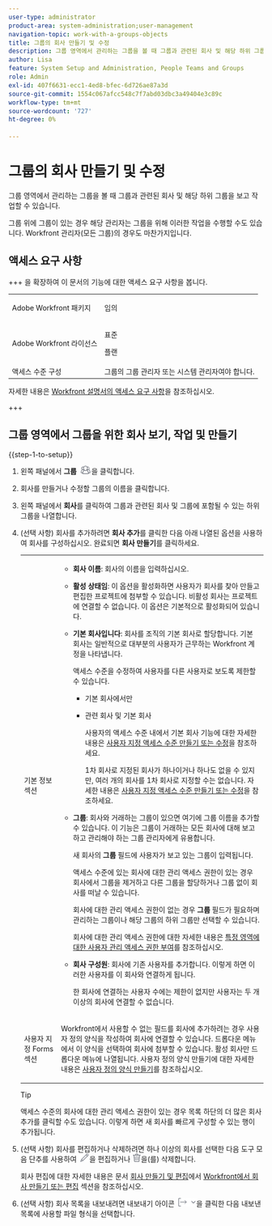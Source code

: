 ```yaml
---
user-type: administrator
product-area: system-administration;user-management
navigation-topic: work-with-a-groups-objects
title: 그룹의 회사 만들기 및 수정
description: 그룹 영역에서 관리하는 그룹을 볼 때 그룹과 관련된 회사 및 해당 하위 그룹을 보고 작업할 수 있습니다.
author: Lisa
feature: System Setup and Administration, People Teams and Groups
role: Admin
exl-id: 407f6631-ecc1-4ed8-bfec-6d726ae87a3d
source-git-commit: 1554c067afcc548c7f7abd03dbc3a49404e3c89c
workflow-type: tm+mt
source-wordcount: '727'
ht-degree: 0%

---
```


# 그룹의 회사 만들기 및 수정

그룹 영역에서 관리하는 그룹을 볼 때 그룹과 관련된 회사 및 해당 하위 그룹을 보고 작업할 수 있습니다.

그룹 위에 그룹이 있는 경우 해당 관리자는 그룹을 위해 이러한 작업을 수행할 수도 있습니다. Workfront 관리자(모든 그룹)의 경우도 마찬가지입니다.

## 액세스 요구 사항

+++ 을 확장하여 이 문서의 기능에 대한 액세스 요구 사항을 봅니다.

<table style="table-layout:auto"> 
 <col> 
 <col> 
 <tbody> 
  <tr> 
   <td>Adobe Workfront 패키지</td> 
   <td><p>임의</p></td> 
  </tr> 
  <tr> 
   <td>Adobe Workfront 라이선스</td> 
   <td><p>표준</p>
       <p>플랜</p></td>
  </tr>
  <tr> 
   <td>액세스 수준 구성</td> 
   <td>그룹의 그룹 관리자 또는 시스템 관리자여야 합니다.</td>
  </tr>
 </tbody> 
</table>

자세한 내용은 [Workfront 설명서의 액세스 요구 사항](/help/quicksilver/administration-and-setup/add-users/access-levels-and-object-permissions/access-level-requirements-in-documentation.md)을 참조하십시오.

+++

## 그룹 영역에서 그룹을 위한 회사 보기, 작업 및 만들기

{{step-1-to-setup}}

1. 왼쪽 패널에서 **그룹** ![그룹](assets/groups-icon.png)을 클릭합니다.

1. 회사를 만들거나 수정할 그룹의 이름을 클릭합니다.
1. 왼쪽 패널에서 **회사**&#x200B;를 클릭하여 그룹과 관련된 회사 및 그룹에 포함될 수 있는 하위 그룹을 나열합니다.
1. (선택 사항) 회사를 추가하려면 **회사 추가**&#x200B;를 클릭한 다음 아래 나열된 옵션을 사용하여 회사를 구성하십시오. 완료되면 **회사 만들기**&#x200B;를 클릭하세요.

   <table style="table-layout:auto"> 
    <col> 
    <col> 
    <tbody> 
     <tr> 
      <td role="rowheader">기본 정보 섹션</td> 
      <td> 
       <ul> 
        <li> <p><b>회사 이름</b>: 회사의 이름을 입력하십시오.</p> </li> 
        <li> <p><b>활성 상태임</b>: 이 옵션을 활성화하면 사용자가 회사를 찾아 만들고 편집한 프로젝트에 첨부할 수 있습니다. 비활성 회사는 프로젝트에 연결할 수 없습니다. 이 옵션은 기본적으로 활성화되어 있습니다.</p> </li> 
        <li> <p><b>기본 회사입니다</b>: 회사를 조직의 기본 회사로 할당합니다. 기본 회사는 일반적으로 대부분의 사용자가 근무하는 Workfront 계정을 나타냅니다.</p> <p>액세스 수준을 수정하여 사용자를 다른 사용자로 보도록 제한할 수 있습니다.</p> 
         <ul> 
          <li>기본 회사에서만</li> 
          <li> <p>관련 회사 및 기본 회사</p> <p>사용자의 액세스 수준 내에서 기본 회사 기능에 대한 자세한 내용은 <a href="../../../administration-and-setup/add-users/configure-and-grant-access/create-modify-access-levels.md" class="MCXref xref" data-mc-variable-override="">사용자 지정 액세스 수준 만들기 또는 수정</a>을 참조하세요.</p> <p>1차 회사로 지정된 회사가 하나이거나 하나도 없을 수 있지만, 여러 개의 회사를 1차 회사로 지정할 수는 없습니다. 자세한 내용은 <a href="../../../administration-and-setup/add-users/configure-and-grant-access/create-modify-access-levels.md" class="MCXref xref" data-mc-variable-override="">사용자 지정 액세스 수준 만들기 또는 수정</a>을 참조하세요.</p> </li> 
         </ul> </li> 
        <li> <p><b>그룹</b>: 회사와 거래하는 그룹이 있으면 여기에 그룹 이름을 추가할 수 있습니다. 이 기능은 그룹이 거래하는 모든 회사에 대해 보고하고 관리해야 하는 그룹 관리자에게 유용합니다.</p> <p data-mc-conditions="SnippetConditions-wf-groups.groups">새 회사의 <strong>그룹</strong> 필드에 사용자가 보고 있는 그룹이 입력됩니다.</p> <p data-mc-conditions="SnippetConditions-wf-groups.groups">액세스 수준에 있는 회사에 대한 관리 액세스 권한이 있는 경우 회사에서 그룹을 제거하고 다른 그룹을 할당하거나 그룹 없이 회사를 떠날 수 있습니다.</p> <p data-mc-conditions="SnippetConditions-wf-groups.groups">회사에 대한 관리 액세스 권한이 없는 경우 <strong>그룹</strong> 필드가 필요하며 관리하는 그룹이나 해당 그룹의 하위 그룹만 선택할 수 있습니다.</p> <p data-mc-conditions="SnippetConditions-wf-groups.groups">회사에 대한 관리 액세스 권한에 대한 자세한 내용은 <a href="../../../administration-and-setup/add-users/configure-and-grant-access/grant-users-admin-access-certain-areas.md" class="MCXref xref" data-mc-variable-override="">특정 영역에 대한 사용자 관리 액세스 권한 부여</a>를 참조하십시오.</p> </li> 
        <li> <p><b>회사 구성원</b>: 회사에 기존 사용자를 추가합니다. 이렇게 하면 이러한 사용자를 이 회사와 연결하게 됩니다.</p> <p>한 회사에 연결하는 사용자 수에는 제한이 없지만 사용자는 두 개 이상의 회사에 연결할 수 없습니다.</p> </li> 
       </ul> </td> 
     </tr>
     <tr> 
      <td role="rowheader">사용자 지정 Forms 섹션</td> 
      <td> <p>Workfront에서 사용할 수 없는 필드를 회사에 추가하려는 경우 사용자 정의 양식을 작성하여 회사에 연결할 수 있습니다. 드롭다운 메뉴에서 이 양식을 선택하여 회사에 첨부할 수 있습니다. 활성 회사만 드롭다운 메뉴에 나열됩니다. 사용자 정의 양식 만들기에 대한 자세한 내용은 <a href="/help/quicksilver/administration-and-setup/customize-workfront/create-manage-custom-forms/form-designer/design-a-form/design-a-form.md">사용자 정의 양식 만들기</a>를 참조하십시오. </p> </td> 
     </tr> 
    </tbody> 
   </table>

   >[!TIP]
   >
   >액세스 수준의 회사에 대한 관리 액세스 권한이 있는 경우 목록 하단의 더 많은 회사 추가를 클릭할 수도 있습니다. 이렇게 하면 새 회사를 빠르게 구성할 수 있는 행이 추가됩니다.

1. (선택 사항) 회사를 편집하거나 삭제하려면 하나 이상의 회사를 선택한 다음 도구 모음 단추를 사용하여 ![편집 아이콘](assets/edit-icon.png)을 편집하거나 ![삭제 아이콘](assets/delete.png)을(를) 삭제합니다.

   회사 편집에 대한 자세한 내용은 문서 [회사 만들기 및 편집](../../../administration-and-setup/set-up-workfront/organizational-setup/create-and-edit-companies.md#adding-a-company-to-workfront)에서 [Workfront에서 회사 만들기 또는 편집](../../../administration-and-setup/set-up-workfront/organizational-setup/create-and-edit-companies.md) 섹션을 참조하십시오.

1. (선택 사항) 회사 목록을 내보내려면 내보내기 아이콘 ![내보내기 아이콘](assets/export.png)을 클릭한 다음 내보낸 목록에 사용할 파일 형식을 선택합니다.
